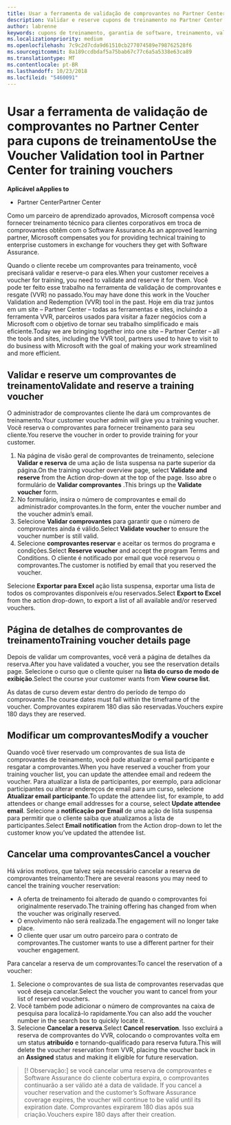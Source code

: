 ```yaml
---
title: Usar a ferramenta de validação de comprovantes no Partner Center para cupons de treinamento | Partner Center
description: Validar e reserve cupons de treinamento no Partner Center
author: labrenne
keywords: cupons de treinamento, garantia de software, treinamento, valide comprovantes, comprovantes de reserva
ms.localizationpriority: medium
ms.openlocfilehash: 7c9c2d7cda9d61510cb277074589e798762528f6
ms.sourcegitcommit: 8a189ccdbdaf5a75bab67c77c6a5a5338e63ca89
ms.translationtype: MT
ms.contentlocale: pt-BR
ms.lasthandoff: 10/23/2018
ms.locfileid: "5460091"
---
```

# <a name="use-the-voucher-validation-tool-in-partner-center-for-training-vouchers"></a><span data-ttu-id="97a3e-104">Usar a ferramenta de validação de comprovantes no Partner Center para cupons de treinamento</span><span class="sxs-lookup"><span data-stu-id="97a3e-104">Use the Voucher Validation tool in Partner Center for training vouchers</span></span>

**<span data-ttu-id="97a3e-105">Aplicável a</span><span class="sxs-lookup"><span data-stu-id="97a3e-105">Applies to</span></span>**

- <span data-ttu-id="97a3e-106">Partner Center</span><span class="sxs-lookup"><span data-stu-id="97a3e-106">Partner Center</span></span>

<span data-ttu-id="97a3e-107">Como um parceiro de aprendizado aprovados, Microsoft compensa você fornecer treinamento técnico para clientes corporativos em troca de comprovantes obtêm com o Software Assurance.</span><span class="sxs-lookup"><span data-stu-id="97a3e-107">As an approved learning partner, Microsoft compensates you for providing technical training to enterprise customers in exchange for vouchers they get with Software Assurance.</span></span> 

<span data-ttu-id="97a3e-108">Quando o cliente recebe um comprovantes para treinamento, você precisará validar e reserve-o para eles.</span><span class="sxs-lookup"><span data-stu-id="97a3e-108">When your customer receives a voucher for training, you need to validate and reserve it for them.</span></span> <span data-ttu-id="97a3e-109">Você pode ter feito esse trabalho na ferramenta de validação de comprovantes e resgate (VVR) no passado.</span><span class="sxs-lookup"><span data-stu-id="97a3e-109">You may have done this work in the Voucher Validation and Redemption (VVR) tool in the past.</span></span> <span data-ttu-id="97a3e-110">Hoje em dia traz juntos em um site – Partner Center – todas as ferramentas e sites, incluindo a ferramenta VVR, parceiros usados para visitar a fazer negócios com a Microsoft com o objetivo de tornar seu trabalho simplificado e mais eficiente.</span><span class="sxs-lookup"><span data-stu-id="97a3e-110">Today we are bringing together into one site – Partner Center – all the tools and sites, including the VVR tool, partners used to have to visit to do business with Microsoft with the goal of making your work streamlined and more efficient.</span></span>

## <a name="validate-and-reserve-a-training-voucher"></a><span data-ttu-id="97a3e-111">Validar e reserve um comprovantes de treinamento</span><span class="sxs-lookup"><span data-stu-id="97a3e-111">Validate and reserve a training voucher</span></span>

<span data-ttu-id="97a3e-112">O administrador de comprovantes cliente lhe dará um comprovantes de treinamento.</span><span class="sxs-lookup"><span data-stu-id="97a3e-112">Your customer voucher admin will give you a training voucher.</span></span> <span data-ttu-id="97a3e-113">Você reserva o comprovantes para fornecer treinamento para seu cliente.</span><span class="sxs-lookup"><span data-stu-id="97a3e-113">You reserve the voucher in order to provide training for your customer.</span></span>

1.  <span data-ttu-id="97a3e-114">Na página de visão geral de comprovantes de treinamento, selecione **Validar e reserva** de uma ação de lista suspensa na parte superior da página.</span><span class="sxs-lookup"><span data-stu-id="97a3e-114">On the training voucher overview page, select **Validate and reserve** from the Action drop-down at the top of the page.</span></span> <span data-ttu-id="97a3e-115">Isso abre o formulário de **Validar comprovantes** .</span><span class="sxs-lookup"><span data-stu-id="97a3e-115">This brings up the **Validate voucher** form.</span></span>
2.  <span data-ttu-id="97a3e-116">No formulário, insira o número de comprovantes e email do administrador comprovantes.</span><span class="sxs-lookup"><span data-stu-id="97a3e-116">In the form, enter the voucher number and the voucher admin’s email.</span></span>
3.  <span data-ttu-id="97a3e-117">Selecione **Validar comprovantes** para garantir que o número de comprovantes ainda é válido.</span><span class="sxs-lookup"><span data-stu-id="97a3e-117">Select **Validate voucher** to ensure the voucher number is still valid.</span></span> 
4.  <span data-ttu-id="97a3e-118">Selecione **comprovantes reservar** e aceitar os termos do programa e condições.</span><span class="sxs-lookup"><span data-stu-id="97a3e-118">Select **Reserve voucher** and accept the program Terms and Conditions.</span></span> <span data-ttu-id="97a3e-119">O cliente é notificado por email que você reservou o comprovantes.</span><span class="sxs-lookup"><span data-stu-id="97a3e-119">The customer is notified by email that you reserved the voucher.</span></span>

<span data-ttu-id="97a3e-120">Selecione **Exportar para Excel** ação lista suspensa, exportar uma lista de todos os comprovantes disponíveis e/ou reservados.</span><span class="sxs-lookup"><span data-stu-id="97a3e-120">Select **Export to Excel** from the action drop-down, to export a list of all available and/or reserved vouchers.</span></span>

## <a name="training-voucher-details-page"></a><span data-ttu-id="97a3e-121">Página de detalhes de comprovantes de treinamento</span><span class="sxs-lookup"><span data-stu-id="97a3e-121">Training voucher details page</span></span>

<span data-ttu-id="97a3e-122">Depois de validar um comprovantes, você verá a página de detalhes da reserva.</span><span class="sxs-lookup"><span data-stu-id="97a3e-122">After you have validated a voucher, you see the reservation details page.</span></span> <span data-ttu-id="97a3e-123">Selecione o curso que o cliente quiser na **lista do curso de modo de exibição**.</span><span class="sxs-lookup"><span data-stu-id="97a3e-123">Select the course your customer wants from **View course list**.</span></span> 

<span data-ttu-id="97a3e-124">As datas de curso devem estar dentro do período de tempo do comprovante.</span><span class="sxs-lookup"><span data-stu-id="97a3e-124">The course dates must fall within the timeframe of the voucher.</span></span> <span data-ttu-id="97a3e-125">Comprovantes expirarem 180 dias são reservadas.</span><span class="sxs-lookup"><span data-stu-id="97a3e-125">Vouchers expire 180 days they are reserved.</span></span>

## <a name="modify-a-voucher"></a><span data-ttu-id="97a3e-126">Modificar um comprovantes</span><span class="sxs-lookup"><span data-stu-id="97a3e-126">Modify a voucher</span></span>

<span data-ttu-id="97a3e-127">Quando você tiver reservado um comprovantes de sua lista de comprovantes de treinamento, você pode atualizar o email participante e resgatar a comprovantes.</span><span class="sxs-lookup"><span data-stu-id="97a3e-127">When you have reserved a voucher from your training voucher list, you can update the attendee email and redeem the voucher.</span></span> <span data-ttu-id="97a3e-128">Para atualizar a lista de participantes, por exemplo, para adicionar participantes ou alterar endereços de email para um curso, selecione **Atualizar email participante**.</span><span class="sxs-lookup"><span data-stu-id="97a3e-128">To update the attendee list, for example, to add attendees or change email addresses for a course, select **Update attendee email**.</span></span> <span data-ttu-id="97a3e-129">Selecione a **notificação por Email** de uma ação de lista suspensa para permitir que o cliente saiba que atualizamos a lista de participantes.</span><span class="sxs-lookup"><span data-stu-id="97a3e-129">Select **Email notification**  from the Action drop-down to let the customer know you’ve updated the attendee list.</span></span> 

## <a name="cancel-a-voucher"></a><span data-ttu-id="97a3e-130">Cancelar uma comprovantes</span><span class="sxs-lookup"><span data-stu-id="97a3e-130">Cancel a voucher</span></span> 

<span data-ttu-id="97a3e-131">Há vários motivos, que talvez seja necessário cancelar a reserva de comprovantes treinamento:</span><span class="sxs-lookup"><span data-stu-id="97a3e-131">There are several reasons you may need to cancel the training voucher reservation:</span></span> 
- <span data-ttu-id="97a3e-132">A oferta de treinamento foi alterado de quando o comprovantes foi originalmente reservado.</span><span class="sxs-lookup"><span data-stu-id="97a3e-132">The training offering has changed from when the voucher was originally reserved.</span></span>
- <span data-ttu-id="97a3e-133">O envolvimento não será realizada.</span><span class="sxs-lookup"><span data-stu-id="97a3e-133">The engagement will no longer take place.</span></span>
- <span data-ttu-id="97a3e-134">O cliente quer usar um outro parceiro para o contrato de comprovantes.</span><span class="sxs-lookup"><span data-stu-id="97a3e-134">The customer wants to use a different partner for their voucher engagement.</span></span>

<span data-ttu-id="97a3e-135">Para cancelar a reserva de um comprovantes:</span><span class="sxs-lookup"><span data-stu-id="97a3e-135">To cancel the reservation of a voucher:</span></span>

1.  <span data-ttu-id="97a3e-136">Selecione o comprovantes de sua lista de comprovantes reservadas que você deseja cancelar.</span><span class="sxs-lookup"><span data-stu-id="97a3e-136">Select the voucher you want to cancel from your list of reserved vouchers.</span></span>
2.  <span data-ttu-id="97a3e-137">Você também pode adicionar o número de comprovantes na caixa de pesquisa para localizá-lo rapidamente.</span><span class="sxs-lookup"><span data-stu-id="97a3e-137">You can also add the voucher number in the search box to quickly locate it.</span></span>
3.  <span data-ttu-id="97a3e-138">Selecione **Cancelar a reserva**.</span><span class="sxs-lookup"><span data-stu-id="97a3e-138">Select **Cancel reservation**.</span></span> <span data-ttu-id="97a3e-139">Isso excluirá a reserva de comprovantes do VVR, colocando o comprovantes volta em um status **atribuído** e tornando-qualificado para reserva futura.</span><span class="sxs-lookup"><span data-stu-id="97a3e-139">This will delete the voucher reservation from VVR, placing the voucher back in an **Assigned** status and making it eligible for future reservation.</span></span>

>[! Observação:]<span data-ttu-id="97a3e-140"> se você cancelar uma reserva de comprovantes e Software Assurance do cliente cobertura expira, o comprovantes continuarão a ser válido até a data de validade.</span><span class="sxs-lookup"><span data-stu-id="97a3e-140"> If you cancel a voucher reservation and the customer’s Software Assurance coverage expires, the voucher will continue to be valid until its expiration date.</span></span> <span data-ttu-id="97a3e-141">Comprovantes expirarem 180 dias após sua criação.</span><span class="sxs-lookup"><span data-stu-id="97a3e-141">Vouchers expire 180 days after their creation.</span></span>


